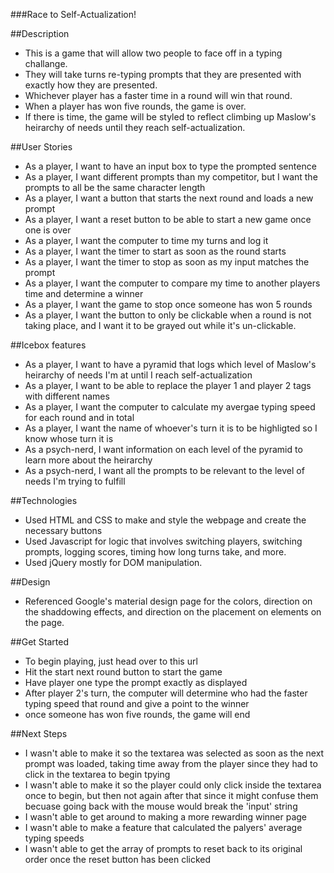 ###Race to Self-Actualization!

##Description
- This is a game that will allow two people to face off in a typing challange. 
- They will take turns re-typing prompts that they are presented with exactly how they are presented.
- Whichever player has a faster time in a round will win that round.
- When a player has won five rounds, the game is over.
- If there is time, the game will be styled to reflect climbing up Maslow's heirarchy of needs until they reach self-actualization.

##User Stories
- As a player, I want to have an input box to type the prompted sentence
- As a player, I want different prompts than my competitor, but I want the prompts to all be the same character length
- As a player, I want a button that starts the next round and loads a new prompt
- As a player, I want a reset button to be able to start a new game once one is over
- As a player, I want the computer to time my turns and log it
- As a player, I want the timer to start as soon as the round starts
- As a player, I want the timer to stop as soon as my input matches the prompt
- As a player, I want the computer to compare my time to another players time and determine a winner
- As a player, I want the game to stop once someone has won 5 rounds
- As a player, I want the button to only be clickable when a round is not taking place, and I want it to be grayed out while it's un-clickable.

##Icebox features
- As a player, I want to have a pyramid that logs which level of Maslow's heirarchy of needs I'm at until I reach self-actualization
- As a player, I want to be able to replace the player 1 and player 2 tags with different names
- As a player, I want the computer to calculate my avergae typing speed for each round and in total
- As a player, I want the name of whoever's turn it is to be highligted so I know whose turn it is
- As a psych-nerd, I want information on each level of the pyramid to learn more about the heirarchy
- As a psych-nerd, I want all the prompts to be relevant to the level of needs I'm trying to fulfill

##Technologies
- Used HTML and CSS to make and style the webpage and create the necessary buttons
- Used Javascript for logic that involves switching players, switching prompts, logging scores, timing how long turns take, and more.
- Used jQuery mostly for DOM manipulation.

##Design
- Referenced Google's material design page for the colors, direction on the shaddowing effects, and direction on the placement on elements on the page.

##Get Started
- To begin playing, just head over to this url
- Hit the start next round button to start the game
- Have player one type the prompt exactly as displayed
- After player 2's turn, the computer will determine who had the faster typing speed that round and give a point to the winner
- once someone has won five rounds, the game will end

##Next Steps
- I wasn't able to make it so the textarea was selected as soon as the next prompt was loaded, taking time away from the player since they had to click in the textarea to begin tpying
- I wasn't able to make it so the player could only click inside the textarea once to begin, but then not again after that since it might confuse them becuase going back with the mouse would break the 'input' string
- I wasn't able to get around to making a more rewarding winner page
- I wasn't able to make a feature that calculated the palyers' average typing speeds
- I wasn't able to get the array of prompts to reset back to its original order once the reset button has been clicked
